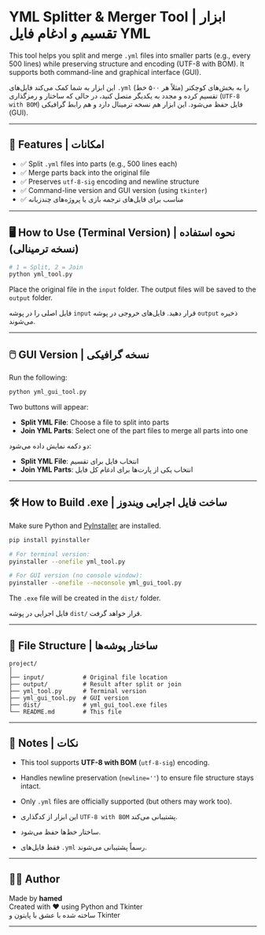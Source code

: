 
# YML Splitter & Merger Tool | ابزار تقسیم و ادغام فایل YML

This tool helps you split and merge `.yml` files into smaller parts (e.g., every 500 lines) while preserving structure and encoding (UTF-8 with BOM). It supports both command-line and graphical interface (GUI).

این ابزار به شما کمک می‌کند فایل‌های `.yml` را به بخش‌های کوچکتر (مثلاً هر ۵۰۰ خط) تقسیم کرده و مجدد به یکدیگر متصل کنید، در حالی که ساختار و رمزگذاری (`UTF-8 with BOM`) فایل حفظ می‌شود. این ابزار هم نسخه ترمینال دارد و هم رابط گرافیکی (GUI).

---

## 🔧 Features | امکانات

- ✅ Split `.yml` files into parts (e.g., 500 lines each)  
- ✅ Merge parts back into the original file  
- ✅ Preserves `utf-8-sig` encoding and newline structure  
- ✅ Command-line version and GUI version (using `tkinter`)  
- ✅ مناسب برای فایل‌های ترجمه بازی یا پروژه‌های چندزبانه

---

## 🖥️ How to Use (Terminal Version) | نحوه استفاده (نسخه ترمینالی)

```bash
# 1 = Split, 2 = Join
python yml_tool.py
```

Place the original file in the `input` folder. The output files will be saved to the `output` folder.

فایل اصلی را در پوشه `input` قرار دهید. فایل‌های خروجی در پوشه `output` ذخیره می‌شوند.

---

## 🖱️ GUI Version | نسخه گرافیکی

Run the following:

```bash
python yml_gui_tool.py
```

Two buttons will appear:
- **Split YML File**: Choose a file to split into parts
- **Join YML Parts**: Select one of the part files to merge all parts into one

دو دکمه نمایش داده می‌شود:
- **Split YML File**: انتخاب فایل برای تقسیم
- **Join YML Parts**: انتخاب یکی از پارت‌ها برای ادغام کل فایل

---

## 🛠️ How to Build .exe | ساخت فایل اجرایی ویندوز

Make sure Python and [PyInstaller](https://pyinstaller.org/) are installed.

```bash
pip install pyinstaller

# For terminal version:
pyinstaller --onefile yml_tool.py

# For GUI version (no console window):
pyinstaller --onefile --noconsole yml_gui_tool.py
```

The `.exe` file will be created in the `dist/` folder.

فایل اجرایی در پوشه `dist/` قرار خواهد گرفت.

---

## 📁 File Structure | ساختار پوشه‌ها

```
project/
│
├── input/           # Original file location
├── output/          # Result after split or join
├── yml_tool.py      # Terminal version
├── yml_gui_tool.py  # GUI version
├── dist/            # yml_gui_tool.exe files
└── README.md        # This file
```

---

## 📌 Notes | نکات

- This tool supports **UTF-8 with BOM** (`utf-8-sig`) encoding.  
- Handles newline preservation (`newline=''`) to ensure file structure stays intact.
- Only `.yml` files are officially supported (but others may work too).

- این ابزار از کدگذاری `UTF-8 with BOM` پشتیبانی می‌کند.
- ساختار خط‌ها حفظ می‌شود.
- فقط فایل‌های `.yml` رسماً پشتیبانی می‌شوند.

---

## 🧑‍💻 Author

Made by **hamed**  
Created with ❤️ using Python and Tkinter  
ساخته شده با عشق با پایتون و Tkinter

---

